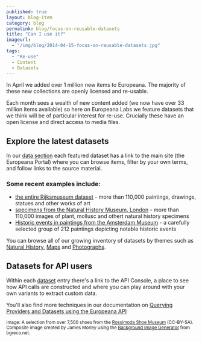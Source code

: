 ```yaml
---
published: true
layout: blog-item
category: blog
permalink: blog/focus-on-reusable-datasets
title: "Can I use it?"
imageurl: 
  - "/img/blog/2014-04-15-focus-on-reusable-datasets.jpg"
tags: 
  - "Re-use"
  - Content
  - Datasets
---
```


In April we added over 1 million new items to Europeana. The majority of these new collections are openly licensed and re-usable.

Each month sees a wealth of new content added (we now have over 33 million items available) so here on Europeana Labs we feature datasets that we think will be of particular interest for re-use. Crucially these have an open license and direct access to media files.

## Explore the latest datasets

In our [data section](http://labs.europeana.eu/data/ "Europeana Labs Data") each featured dataset has a link to the main site (the Europeana Portal) where you can browse items, filter by your own terms, and follow links to the source material.

### Some recent examples include:
- [the entire Rijksmuseum dataset](/data/works-of-art-from-the-rijksmuseum) - more than 110,000 paintings, drawings, statues and other works of art
- [specimens from the Natural History Museum, London](/data/scans-of-plants-and-more-natural-history-objects-from-the-openup-project) - more than 110,000 images of plant, mollusc and othert natural history specimens
- [Historic events in paintings from the Amsterdam Museum](http://preview.labs.eanadev.org/data/historic-events-in-paintings-from-the-amsterdam-museum) - a carefully selected group of 212 paintings depicting notable historic events

You can browse all of our growing inventory of datasets by themes such as [Natural History](/data/%23tag=natural-history "natural history datasets on Europeana Labs"), [Maps](/data/%23tag=maps "maps datasets on Europeana Labs") and [Photographs](/data/%23tag=photographs "photographs datasets on Europeana Labs").

## Datasets for API users

Within each [dataset](http://labs.europeana.eu/data/ "Europeana Labs Data") entry there's a link to the API Console, a place to see how API calls are constructed and where you can play around with your own variants to extract custom data.

You'll also find more techniques in our documentation on [Querying Providers and Datasets using the Europeana API](http://labs.europeana.eu/api/provider/)

<small>Image: A selection from over 7,500 shoes from the [Rossimoda Shoe Museum](http://www.europeana.eu/portal/record/2048207/02472.html) (CC-BY-SA). Composite image created by James Morley using the [Background Image Generator](http://www.bgreco.net/tiler/) from bgreco.net.</small>

